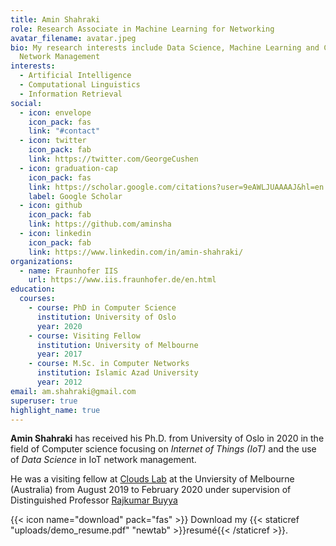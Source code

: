 ```yaml
---
title: Amin Shahraki
role: Research Associate in Machine Learning for Networking
avatar_filename: avatar.jpeg
bio: My research interests include Data Science, Machine Learning and Cognitive
  Network Management
interests:
  - Artificial Intelligence
  - Computational Linguistics
  - Information Retrieval
social:
  - icon: envelope
    icon_pack: fas
    link: "#contact"
  - icon: twitter
    icon_pack: fab
    link: https://twitter.com/GeorgeCushen
  - icon: graduation-cap
    icon_pack: fas
    link: https://scholar.google.com/citations?user=9eAWLJUAAAAJ&hl=en
    label: Google Scholar
  - icon: github
    icon_pack: fab
    link: https://github.com/aminsha
  - icon: linkedin
    icon_pack: fab
    link: https://www.linkedin.com/in/amin-shahraki/
organizations:
  - name: Fraunhofer IIS
    url: https://www.iis.fraunhofer.de/en.html
education:
  courses:
    - course: PhD in Computer Science
      institution: University of Oslo
      year: 2020
    - course: Visiting Fellow
      institution: University of Melbourne
      year: 2017
    - course: M.Sc. in Computer Networks
      institution: Islamic Azad University
      year: 2012
email: am.shahraki@gmail.com
superuser: true
highlight_name: true
---
```

**Amin Shahraki** has received his Ph.D. from University of Oslo in 2020 in the field of Computer  science focusing on *Internet of Things (IoT)* and the use of *Data Science* in IoT network management.

He was a visiting fellow at [Clouds Lab](http://www.cloudbus.org/) at the Unviersity of Melbourne (Australia) from August 2019 to February 2020 under supervision of Distinguished Professor [Rajkumar Buyya](www.buyya.com)

{{< icon name="download" pack="fas" >}} Download my {{< staticref "uploads/demo_resume.pdf" "newtab" >}}resumé{{< /staticref >}}.